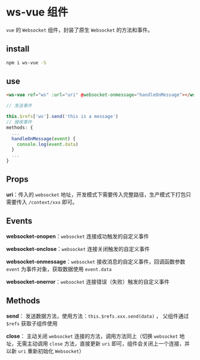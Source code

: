 # ws-vue 组件

`vue` 的 `Websocket` 组件，封装了原生 `Websocket` 的方法和事件。

## install
```bash
npm i ws-vue -S
```

## use
```html
<ws-vue ref="ws" :url="uri" @websocket-onmessage="handleOnMessage"></ws-vue>
```
```js
// 发送事件

this.$refs['ws'].send('this is a message')
// 接收事件
methods: {
  ...
  handleOnMessage(event) {
    console.log(event.data)
  }
  ...
}
```

## Props
 **uri**：传入的 `websocket` 地址，开发模式下需要传入完整路径，生产模式下打包只需要传入 `/context/xxx` 即可。 

## Events
 **websocket-onopen**：`websocket` 连接成功触发的自定义事件

**websocket-onclose**：`websocket` 连接关闭触发的自定义事件

**websocket-onmessage**：`websocket` 接收消息的自定义事件，回调函数参数 `event` 为事件对象，获取数据使用 `event.data`

**websocket-onerror**：`websocket` 连接错误（失败）触发的自定义事件

## Methods
**send**： 发送数据方法，使用方法：`this.$refs.xxx.send(data)` ， 父组件通过 `$refs` 获取子组件使用

**close**： 主动关闭 `websocket` 连接的方法，调用方法同上（切换 `websocket` 地址，无需主动调用 `close` 方法，直接更新 `uri` 即可，组件会关闭上一个连接，并以新 `uri` 重新初始化 `Websocket`）
